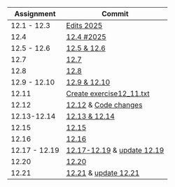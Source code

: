| Assignment    | Commit                                                                                                                                                                                                                   |
| ------------- | ------------------------------------------------------------------------------------------------------------------------------------------------------------------------------------------------------------------------ |
| 12.1 - 12.3   | [Edits 2025](https://github.com/juhamikael/fullstackopen/commit/636803599a51a68557e599060fd7cbc97ccfb560)                                                                                                                |
| 12.4          | [12.4 #2025](https://github.com/juhamikael/fullstackopen/commit/aa2b654890aac4eb26ac8112bea983639a21b5b0)                                                                                                                |
| 12.5 - 12.6   | [12.5 & 12.6](https://github.com/juhamikael/fullstackopen/commit/969985049e8f9aacab08caca0258c0653df8aa76)                                                                                                               |
| 12.7          | [12.7](https://github.com/juhamikael/fullstackopen/commit/684bc3cee21f1048a5c102c455bc69e2766c91cb)                                                                                                                      |
| 12.8          | [12.8](https://github.com/juhamikael/fullstackopen/commit/afc26d6c2cc3b84c2166ae30086f49057acaa003)                                                                                                                      |
| 12.9 - 12.10  | [12.9 & 12.10](https://github.com/juhamikael/fullstackopen/commit/05691a814792e6e9600e243de339b42768c8ac09)                                                                                                              |
| 12.11         | [Create exercise12_11.txt](https://github.com/juhamikael/fullstackopen/commit/40283ba5cc284961527dfe7c8ce7d3e2191d0603)                                                                                                  |
| 12.12         | [12.12](https://github.com/juhamikael/fullstackopen/commit/2247dee6480727f7f4b01b3d8b5230141467fc4d) & [Code changes](https://github.com/juhamikael/fullstackopen/commit/bc4d7e1faa210ce50a371fcfb089e63b3c8c38ce)       |
| 12.13-12.14   | [12.13 & 12.14](https://github.com/juhamikael/fullstackopen/commit/1d86e79eb63b6680ed3a3135717c76c0ae89421d)                                                                                                             |
| 12.15         | [12.15](https://github.com/juhamikael/fullstackopen/commit/db145322d5715033c0d7c4535c983452c22e99f2)                                                                                                                     |
| 12.16         | [12.16](https://github.com/juhamikael/fullstackopen/commit/e78e37e6442709ba63d5e1110fd95d3f783227dd)                                                                                                                     |
| 12.17 - 12.19 | [12.17-12.19](https://github.com/juhamikael/fullstackopen/commit/e036e09a44a0626260457ff15eda3fcb0eeed21f) & [update 12.19](https://github.com/juhamikael/fullstackopen/commit/b6385d6d1bfaa8fe0c54b8e63ca853ffb2798ba3) |
| 12.20         | [12.20](https://github.com/juhamikael/fullstackopen/commit/3116d06e3b85bef288644ab7243bcb268cc20f4b)                                                                                                                     |
| 12.21         | [12.21](https://github.com/juhamikael/fullstackopen/commit/310ead34557e962b76b582dd6accd19d564b02a2) & [update 12.21](https://github.com/juhamikael/fullstackopen/commit/dd6872d04c570fd5140e26556b62c2702eca5ae4)       |
